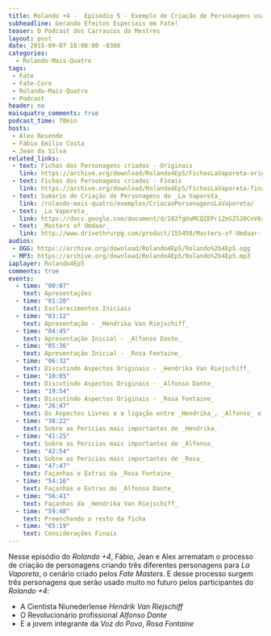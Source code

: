 ```yaml
---
title: Rolando +4 -  Episódio 5 - Exemplo de Criação de Personagens usando La Vaporeta
subheadline: Gerando Efeitos Especiais em Fate!
teaser: O Podcast dos Carrascos do Mestres
layout: post
date: 2015-09-07 18:00:00 -0300
categories:
  - Rolando-Mais-Quatro
tags:
 - Fate
 - Fate-Core
 - Rolando-Mais-Quatro
 - Podcast
header: no
maisquatro_comments: true 
podcast_time: 70min
hosts:
 - Alex Resende
 - Fábio Emilio Costa
 - Jean da Silva
related_links:
 - text: Fichas dos Personagens criados - Originais
   link: https://archive.org/download/Rolando4Ep5/FichasLaVaporeta-orig.pdf
 - text: Fichas dos Personagens criados - Finais
   link: https://archive.org/download/Rolando4Ep5/FichasLaVaporeta-final.pdf
 - text: Sumário de Criação de Personagens do _La Vaporeta_
   link: /rolando-mais-quatro/exemplos/CriacaoPersonagensLaVaporeta/
 - text: _La Vaporeta_
   link: https://docs.google.com/document/d/102fgUuMCQZEPr1ZmSZS20CnV6x75Ors6WkAYdGWnUbg/edit?usp=sharing
 - text: _Masters of Umdaar_
   link: http://www.drivethrurpg.com/product/155458/Masters-of-Umdaar--A-World-of-Adventure-for-Fate-Core
audios:
 - OGG: https://archive.org/download/Rolando4Ep5/Rolando%2b4Ep5.ogg
 - MP3: https://archive.org/download/Rolando4Ep5/Rolando%2b4Ep5.mp3
iaplayer: Rolando4Ep5
comments: true
events:
  - time: "00:07"
    text: Apresentações
  - time: "01:20"
    text: Esclarecimentos Iniciais
  - time: "03:12"
    text: Apresentação - _Hendrika Van Riejschiff_
  - time: "04:45"
    text: Apresentação Inicial - _Alfonso Dante_
  - time: "05:36"
    text: Apresentação Inicial - _Rosa Fontaine_
  - time: "06:32"
    text: Discutindo Aspectos Originais - _Hendrika Van Riejschiff_
  - time: "10:05"
    text: Discutindo Aspectos Originais - _Alfonso Dante_
  - time: "19:54"
    text: Discutindo Aspectos Originais - _Rosa Fontaine_
  - time: "26:47"
    text: Os Aspectos Livres e a ligação entre _Hendrika_, _Alfonso_ e _Rosa_, como no caso das Fases
  - time: "38:22"
    text: Sobre as Perícias mais importantes de _Hendrika_
  - time: "41:25"
    text: Sobre as Perícias mais importantes de _Alfonso_
  - time: "42:54"
    text: Sobre as Perícias mais importantes de _Rosa_
  - time: "47:47"
    text: Façanhas e Extras da _Rosa Fontaine_
  - time: "54:16"
    text: Façanhas e Extras do _Alfonso Dante_
  - time: "56:41"
    text: Façanhas da _Hendrika Van Riejschiff_
  - time: "59:48"
    text: Preenchendo o resto da ficha
  - time: "65:19"
    text: Considerações Finais
---
```


Nesse episódio do  _Rolando +4_, Fábio, Jean e Alex  arrematam o processo de criação de personagens criando três diferentes personagens para _La Vaporeta_, o cenário criado pelos _Fate Masters_. E desse processo surgem três personagens que serão usado muito no futuro pelos participantes do _Rolando +4_:

+ A Cientista Niunederlense _Hendrik Van Riejschiff_
+ O Revolucionário profissional _Alfonso Dante_
+ E a jovem integrante da _Voz do Povo_, _Rosa Fontaine_
